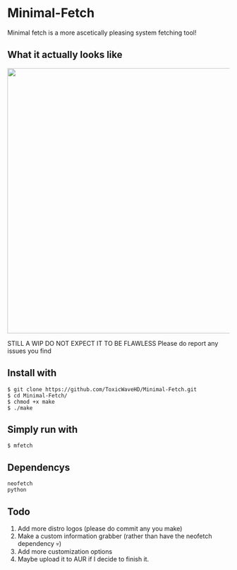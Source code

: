 # Minimal-Fetch
Minimal fetch is a more ascetically pleasing system fetching tool!

## What it actually looks like
<img src="https://github.com/ToxicWaveHD/Minimal-Fetch/blob/main/prev.png" align="center" width="600px"/>


STILL A WIP DO NOT EXPECT IT TO BE FLAWLESS
Please do report any issues you find

## Install with
```
$ git clone https://github.com/ToxicWaveHD/Minimal-Fetch.git
$ cd Minimal-Fetch/
$ chmod +x make
$ ./make
```

## Simply run with
```
$ mfetch
```

## Dependencys
```
neofetch
python
```

## Todo
1. Add more distro logos (please do commit any you make)
2. Make a custom information grabber (rather than have the neofetch dependency 💀)
3. Add more customization options
4. Maybe upload it to AUR if I decide to finish it.
